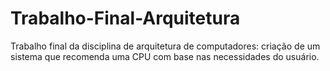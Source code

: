 # Trabalho-Final-Arquitetura
Trabalho final da disciplina de arquitetura de computadores: criação de um sistema que recomenda uma CPU com base nas necessidades do usuário.
